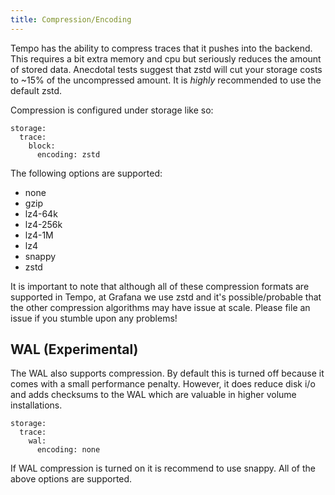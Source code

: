 ```yaml
---
title: Compression/Encoding
---
```


Tempo has the ability to compress traces that it pushes into the backend. This requires a bit extra
memory and cpu but seriously reduces the amount of stored data.  Anecdotal tests suggest that zstd will
cut your storage costs to ~15% of the uncompressed amount.  It is _highly_ recommended to use the
default zstd.

Compression is configured under storage like so:

```
storage:
  trace:
    block:
      encoding: zstd
```

The following options are supported:

- none
- gzip
- lz4-64k
- lz4-256k
- lz4-1M
- lz4
- snappy
- zstd

It is important to note that although all of these compression formats are supported in Tempo, at Grafana
we use zstd and it's possible/probable that the other compression algorithms may have issue at scale.  Please 
file an issue if you stumble upon any problems!

## WAL (Experimental)

The WAL also supports compression. By default this is turned off because it comes with a small performance penalty.
However, it does reduce disk i/o and adds checksums to the WAL which are valuable in higher volume installations.

```
storage:
  trace:
    wal:
      encoding: none
```

If WAL compression is turned on it is recommend to use snappy. All of the above options are supported.
